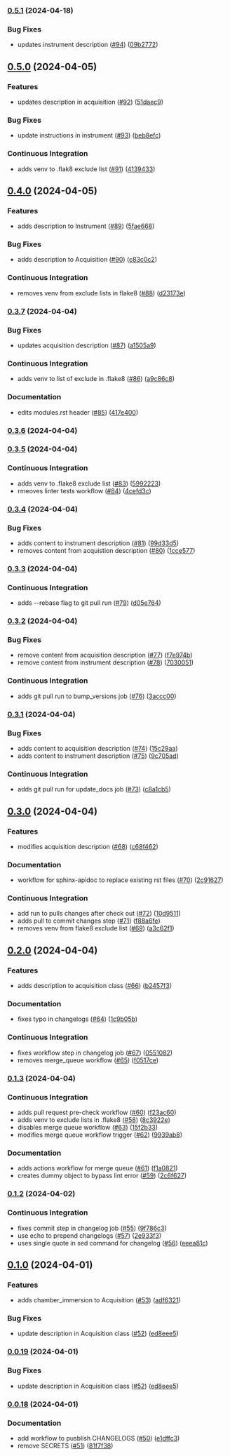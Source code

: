 ### [0.5.1](https://github.com/AllenNeuralDynamics/aind-data-schema-test/compare/v0.5.0...v0.5.1) (2024-04-18)


### Bug Fixes

* updates instrument description ([#94](https://github.com/AllenNeuralDynamics/aind-data-schema-test/issues/94)) ([09b2772](https://github.com/AllenNeuralDynamics/aind-data-schema-test/commit/09b2772924731f1bbf2ed45fc54bcb9e70c151a4))


## [0.5.0](https://github.com/AllenNeuralDynamics/aind-data-schema-test/compare/v0.4.0...v0.5.0) (2024-04-05)


### Features

* updates description in acquisition ([#92](https://github.com/AllenNeuralDynamics/aind-data-schema-test/issues/92)) ([51daec9](https://github.com/AllenNeuralDynamics/aind-data-schema-test/commit/51daec953eeaf4660f863df7f3ad15a8327af9f3))


### Bug Fixes

* update instructions in instrument ([#93](https://github.com/AllenNeuralDynamics/aind-data-schema-test/issues/93)) ([beb8efc](https://github.com/AllenNeuralDynamics/aind-data-schema-test/commit/beb8efcc3b7079481dc97152a3a8e50acac9d1c3))


### Continuous Integration

* adds venv to .flak8 exclude list ([#91](https://github.com/AllenNeuralDynamics/aind-data-schema-test/issues/91)) ([4139433](https://github.com/AllenNeuralDynamics/aind-data-schema-test/commit/4139433dbeafc1f2b0d42e3bfc3661d207334571))


## [0.4.0](https://github.com/AllenNeuralDynamics/aind-data-schema-test/compare/v0.3.7...v0.4.0) (2024-04-05)


### Features

* adds description to Instrument ([#89](https://github.com/AllenNeuralDynamics/aind-data-schema-test/issues/89)) ([5fae668](https://github.com/AllenNeuralDynamics/aind-data-schema-test/commit/5fae668d3629fefa97da372d31029041a487638a))


### Bug Fixes

* adds description to Acquisition ([#90](https://github.com/AllenNeuralDynamics/aind-data-schema-test/issues/90)) ([c83c0c2](https://github.com/AllenNeuralDynamics/aind-data-schema-test/commit/c83c0c244d73c9a9f44818c296f72f460c8df8e7))


### Continuous Integration

* removes venv from exclude lists in flake8 ([#88](https://github.com/AllenNeuralDynamics/aind-data-schema-test/issues/88)) ([d23173e](https://github.com/AllenNeuralDynamics/aind-data-schema-test/commit/d23173eeed6714473f0c86cf3591baf2d5aadb04))


### [0.3.7](https://github.com/AllenNeuralDynamics/aind-data-schema-test/compare/v0.3.6...v0.3.7) (2024-04-04)


### Bug Fixes

* updates acquisition description ([#87](https://github.com/AllenNeuralDynamics/aind-data-schema-test/issues/87)) ([a1505a9](https://github.com/AllenNeuralDynamics/aind-data-schema-test/commit/a1505a95bd9c4d3f3940924da58e6bfd7828cf75))


### Continuous Integration

* adds venv to list of exclude in .flake8 ([#86](https://github.com/AllenNeuralDynamics/aind-data-schema-test/issues/86)) ([a9c86c8](https://github.com/AllenNeuralDynamics/aind-data-schema-test/commit/a9c86c80c13e21f1aa6d65121197f2d0ae56650b))


### Documentation

* edits modules.rst header ([#85](https://github.com/AllenNeuralDynamics/aind-data-schema-test/issues/85)) ([417e400](https://github.com/AllenNeuralDynamics/aind-data-schema-test/commit/417e40064b04ced3a68dcb76233173d6866d707f))


### [0.3.6](https://github.com/AllenNeuralDynamics/aind-data-schema-test/compare/v0.3.5...v0.3.6) (2024-04-04)


### [0.3.5](https://github.com/AllenNeuralDynamics/aind-data-schema-test/compare/v0.3.4...v0.3.5) (2024-04-04)


### Continuous Integration

* adds venv to .flake8 exclude list ([#83](https://github.com/AllenNeuralDynamics/aind-data-schema-test/issues/83)) ([5992223](https://github.com/AllenNeuralDynamics/aind-data-schema-test/commit/599222380185af4bd5913825ac614ae7059cfc20))
* rmeoves linter tests workflow ([#84](https://github.com/AllenNeuralDynamics/aind-data-schema-test/issues/84)) ([4cefd3c](https://github.com/AllenNeuralDynamics/aind-data-schema-test/commit/4cefd3c4003c0c5f4c1e7c49efa96a25f7022c08))


### [0.3.4](https://github.com/AllenNeuralDynamics/aind-data-schema-test/compare/v0.3.3...v0.3.4) (2024-04-04)


### Bug Fixes

* adds content to instrument description ([#81](https://github.com/AllenNeuralDynamics/aind-data-schema-test/issues/81)) ([99d33d5](https://github.com/AllenNeuralDynamics/aind-data-schema-test/commit/99d33d5a9fc7f6ec06f03d6ff01edf8b08a41fc5))
* removes content from acquistion description ([#80](https://github.com/AllenNeuralDynamics/aind-data-schema-test/issues/80)) ([1cce577](https://github.com/AllenNeuralDynamics/aind-data-schema-test/commit/1cce57731bc22bfebf2892db71b9ccf209776323))


### [0.3.3](https://github.com/AllenNeuralDynamics/aind-data-schema-test/compare/v0.3.2...v0.3.3) (2024-04-04)


### Continuous Integration

* adds --rebase flag to git pull run ([#79](https://github.com/AllenNeuralDynamics/aind-data-schema-test/issues/79)) ([d05e764](https://github.com/AllenNeuralDynamics/aind-data-schema-test/commit/d05e764f98056bec255a5bca14dca0fc5d467aea))


### [0.3.2](https://github.com/AllenNeuralDynamics/aind-data-schema-test/compare/v0.3.1...v0.3.2) (2024-04-04)


### Bug Fixes

*  remove content from acquisition description ([#77](https://github.com/AllenNeuralDynamics/aind-data-schema-test/issues/77)) ([f7e974b](https://github.com/AllenNeuralDynamics/aind-data-schema-test/commit/f7e974b437d9aeb52743a37d63ce1878ee9e37b2))
*  remove content from instrument description ([#78](https://github.com/AllenNeuralDynamics/aind-data-schema-test/issues/78)) ([7030051](https://github.com/AllenNeuralDynamics/aind-data-schema-test/commit/70300514edb25c26cf5586e3fc8dbd8192198413))


### Continuous Integration

* adds git pull run to bump_versions job ([#76](https://github.com/AllenNeuralDynamics/aind-data-schema-test/issues/76)) ([3accc00](https://github.com/AllenNeuralDynamics/aind-data-schema-test/commit/3accc00c65bfe2fec2a1175cb45834e2297a6f53))


### [0.3.1](https://github.com/AllenNeuralDynamics/aind-data-schema-test/compare/v0.3.0...v0.3.1) (2024-04-04)


### Bug Fixes

* adds content to acquisition description ([#74](https://github.com/AllenNeuralDynamics/aind-data-schema-test/issues/74)) ([15c29aa](https://github.com/AllenNeuralDynamics/aind-data-schema-test/commit/15c29aaac79fa1b7c6807b1d167829dd625969da))
* adds content to instrument description ([#75](https://github.com/AllenNeuralDynamics/aind-data-schema-test/issues/75)) ([9c705ad](https://github.com/AllenNeuralDynamics/aind-data-schema-test/commit/9c705ad99292e685efc9c04049fc1b6f1c580652))


### Continuous Integration

* adds git pull run for update_docs job ([#73](https://github.com/AllenNeuralDynamics/aind-data-schema-test/issues/73)) ([c8a1cb5](https://github.com/AllenNeuralDynamics/aind-data-schema-test/commit/c8a1cb51435b59f61fd720f0c139b432b748df96))


## [0.3.0](https://github.com/AllenNeuralDynamics/aind-data-schema-test/compare/v0.2.0...v0.3.0) (2024-04-04)


### Features

* modifies acquisition description ([#68](https://github.com/AllenNeuralDynamics/aind-data-schema-test/issues/68)) ([c68f462](https://github.com/AllenNeuralDynamics/aind-data-schema-test/commit/c68f462f9f307bba7bfe5d91a881fda51227ae72))


### Documentation

* workflow for sphinx-apidoc to replace existing rst files ([#70](https://github.com/AllenNeuralDynamics/aind-data-schema-test/issues/70)) ([2c91627](https://github.com/AllenNeuralDynamics/aind-data-schema-test/commit/2c916275c1866c61c45c0ef2db3470c30c10c0d4))


### Continuous Integration

* add run to pulls changes after check out ([#72](https://github.com/AllenNeuralDynamics/aind-data-schema-test/issues/72)) ([10d9511](https://github.com/AllenNeuralDynamics/aind-data-schema-test/commit/10d9511f6bbb5223b2377885bbbcfd52fbd64287))
* adds pull to commit changes step ([#71](https://github.com/AllenNeuralDynamics/aind-data-schema-test/issues/71)) ([f88a6fe](https://github.com/AllenNeuralDynamics/aind-data-schema-test/commit/f88a6fecae4f1406f1915167297e618ce7fc2a3f))
* removes venv from flake8 exclude list ([#69](https://github.com/AllenNeuralDynamics/aind-data-schema-test/issues/69)) ([a3c62f1](https://github.com/AllenNeuralDynamics/aind-data-schema-test/commit/a3c62f18677791e3eb30a4600eba651e8d8fdbd6))


## [0.2.0](https://github.com/AllenNeuralDynamics/aind-data-schema-test/compare/v0.1.3...v0.2.0) (2024-04-04)


### Features

* adds description to acquisition class ([#66](https://github.com/AllenNeuralDynamics/aind-data-schema-test/issues/66)) ([b2457f3](https://github.com/AllenNeuralDynamics/aind-data-schema-test/commit/b2457f333c520ab4fe2c237135d30ce34027434f))


### Documentation

* fixes typo in changelogs ([#64](https://github.com/AllenNeuralDynamics/aind-data-schema-test/issues/64)) ([1c9b05b](https://github.com/AllenNeuralDynamics/aind-data-schema-test/commit/1c9b05b88d48e1d358ef6dacc21b54bdae66c0df))


### Continuous Integration

* fixes workflow step in changelog job ([#67](https://github.com/AllenNeuralDynamics/aind-data-schema-test/issues/67)) ([0551082](https://github.com/AllenNeuralDynamics/aind-data-schema-test/commit/0551082cb5e222eaba05a2acef3c8290e7389ae3))
* removes merge_queue workflow ([#65](https://github.com/AllenNeuralDynamics/aind-data-schema-test/issues/65)) ([f0517ce](https://github.com/AllenNeuralDynamics/aind-data-schema-test/commit/f0517ce1f6755554fd7a4112417a08783e372e6c))


### [0.1.3](https://github.com/AllenNeuralDynamics/aind-data-schema-test/compare/v0.1.2...v0.1.3) (2024-04-04)


### Continuous Integration

* adds pull request pre-check workflow ([#60](https://github.com/AllenNeuralDynamics/aind-data-schema-test/issues/60)) ([f23ac60](https://github.com/AllenNeuralDynamics/aind-data-schema-test/commit/f23ac60cbbf11cdf16295feb6aeb52174ccc772e))
* adds venv to exclude lists in .flake8 ([#58](https://github.com/AllenNeuralDynamics/aind-data-schema-test/issues/58)) ([8c3922e](https://github.com/AllenNeuralDynamics/aind-data-schema-test/commit/8c3922eb5a80ddb9e055dec8791f41e15569f3f5))
* disables merge queue workflow ([#63](https://github.com/AllenNeuralDynamics/aind-data-schema-test/issues/63)) ([15f2b33](https://github.com/AllenNeuralDynamics/aind-data-schema-test/commit/15f2b33268811a61e5ac9904218309f59ed0297c))
* modifies merge queue workflow trigger ([#62](https://github.com/AllenNeuralDynamics/aind-data-schema-test/issues/62)) ([9939ab8](https://github.com/AllenNeuralDynamics/aind-data-schema-test/commit/9939ab8fb129b2052aae2d27dde4a476368941f8))


### Documentation

* adds actions workflow for merge queue ([#61](https://github.com/AllenNeuralDynamics/aind-data-schema-test/issues/61)) ([f1a0821](https://github.com/AllenNeuralDynamics/aind-data-schema-test/commit/f1a0821fb31ea36d1194f74c448878ad0ae47e4d))
* creates dummy object to bypass lint error ([#59](https://github.com/AllenNeuralDynamics/aind-data-schema-test/issues/59)) ([2c6f627](https://github.com/AllenNeuralDynamics/aind-data-schema-test/commit/2c6f6278474084a8ca1c99b81351783eb388b8d2))


### [0.1.2](https://github.com/AllenNeuralDynamics/aind-data-schema-test/compare/v0.1.1...v0.1.2) (2024-04-02)


### Continuous Integration

* fixes commit step in changelog job ([#55](https://github.com/AllenNeuralDynamics/aind-data-schema-test/issues/55)) ([9f786c3](https://github.com/AllenNeuralDynamics/aind-data-schema-test/commit/9f786c326f228fbeb3d6cef854764a539eeba9a2))
* use echo to prepend changelogs ([#57](https://github.com/AllenNeuralDynamics/aind-data-schema-test/issues/57)) ([2e933f3](https://github.com/AllenNeuralDynamics/aind-data-schema-test/commit/2e933f3beaf2c16c3b599fd32e040584b739fe9f))
* uses single quote in sed command for changelog ([#56](https://github.com/AllenNeuralDynamics/aind-data-schema-test/issues/56)) ([eeea81c](https://github.com/AllenNeuralDynamics/aind-data-schema-test/commit/eeea81ccf0e84719ff6913af47c70a601da3afff))


## [0.1.0](https://github.com/AllenNeuralDynamics/aind-data-schema-test/compare/v0.0.18...v0.1.0) (2024-04-01)


### Features

* adds chamber_immersion to Acquisition ([#53](https://github.com/AllenNeuralDynamics/aind-data-schema-test/issues/53)) ([adf6321](https://github.com/AllenNeuralDynamics/aind-data-schema-test/commit/adf6321e20d2e2445219503a32bfc4f1053493db))


### Bug Fixes

* update description in Acquisition class ([#52](https://github.com/AllenNeuralDynamics/aind-data-schema-test/issues/52)) ([ed8eee5](https://github.com/AllenNeuralDynamics/aind-data-schema-test/commit/ed8eee5a07898b0ed7e5b3a6b0d521cf49ace113))

### [0.0.19](https://github.com/AllenNeuralDynamics/aind-data-schema-test/compare/v0.0.18...v0.0.19) (2024-04-01)


### Bug Fixes

* update description in Acquisition class ([#52](https://github.com/AllenNeuralDynamics/aind-data-schema-test/issues/52)) ([ed8eee5](https://github.com/AllenNeuralDynamics/aind-data-schema-test/commit/ed8eee5a07898b0ed7e5b3a6b0d521cf49ace113))

### [0.0.18](https://github.com/AllenNeuralDynamics/aind-data-schema-test/compare/v0.0.17...v0.0.18) (2024-04-01)


### Documentation

* add workflow to pusblish CHANGELOGS ([#50](https://github.com/AllenNeuralDynamics/aind-data-schema-test/issues/50)) ([e1dffc3](https://github.com/AllenNeuralDynamics/aind-data-schema-test/commit/e1dffc3f14bc616d8d978a4f993962763d7cbc35))
* remove SECRETS ([#51](https://github.com/AllenNeuralDynamics/aind-data-schema-test/issues/51)) ([81f7f38](https://github.com/AllenNeuralDynamics/aind-data-schema-test/commit/81f7f38a6f4c79dd7e970992e3e90921659c9261))
